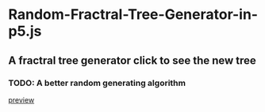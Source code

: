 # Random-Fractral-Tree-Generator-in-p5.js

## A fractral tree generator click to see the new tree

### TODO: A better random generating algorithm

[preview](https://rawgit.com/Wolfattackx/Random-Fractral-Tree-Generator-in-p5.js/master/index.html)
